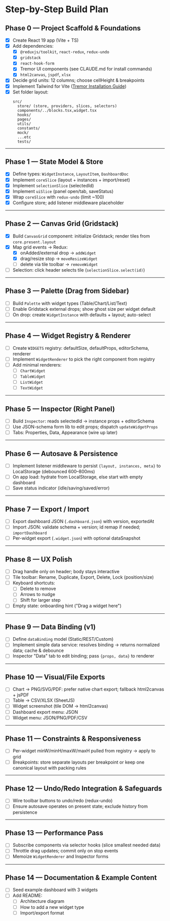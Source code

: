 # Step-by-Step Build Plan

## Phase 0 — Project Scaffold & Foundations

- [x] Create React 19 app (Vite + TS)
- [x] Add dependencies:
  - [x] `@reduxjs/toolkit`, `react-redux`, `redux-undo`
  - [x] `gridstack`
  - [x] `react-hook-form`
  - [x] Tremor UI components (see CLAUDE.md for install commands)
  - [x] `html2canvas`, `jspdf`, `xlsx`
- [x] Decide grid units: 12 columns; choose cellHeight & breakpoints
- [x] Implement Tailwind for Vite ([Tremor Installation Guide](https://www.tremor.so/docs/getting-started/installation))
- [x] Set folder layout:
  ```
  src/
    store/ (store, providers, slices, selectors)
    components/../blocks.tsx,widget.tsx
    hooks/
    pages/
    utils/
    constants/
    mock/
    ...etc
    tests/
  ```

---

## Phase 1 — State Model & Store

- [x] Define types: `WidgetInstance`, `LayoutItem`, `DashboardDoc`
- [x] Implement `coreSlice` (layout + instances + import/reset)
- [x] Implement `selectionSlice` (selectedId)
- [x] Implement `uiSlice` (panel open/tab, saveStatus)
- [x] Wrap `coreSlice` with `redux-undo` (limit ~100)
- [x] Configure store; add listener middleware placeholder

---

## Phase 2 — Canvas Grid (Gridstack)

- [x] Build `CanvasGrid` component: initialize Gridstack; render tiles from `core.present.layout`
- [x] Map grid events → Redux:
  - [x] onAdded/external drop → `addWidget`
  - [x] drag/resize stop → `moveResizeWidget`
  - [ ] delete via tile toolbar → `removeWidget`
- [ ] Selection: click header selects tile (`selectionSlice.select(id)`)

---

## Phase 3 — Palette (Drag from Sidebar)

- [ ] Build `Palette` with widget types (Table/Chart/List/Text)
- [ ] Enable Gridstack external drops; show ghost size per widget default
- [ ] On drop: create `WidgetInstance` with defaults + layout; auto-select

---

## Phase 4 — Widget Registry & Renderer

- [ ] Create `WIDGETS` registry: defaultSize, defaultProps, editorSchema, renderer
- [ ] Implement `WidgetRenderer` to pick the right component from registry
- [ ] Add minimal renderers:
  - [ ] `ChartWidget`
  - [ ] `TableWidget`
  - [ ] `ListWidget`
  - [ ] `TextWidget`
 
---

## Phase 5 — Inspector (Right Panel)

- [ ] Build `Inspector`: reads selectedId → instance props + editorSchema
- [ ] Use JSON-schema form lib to edit props; dispatch `updateWidgetProps`
- [ ] Tabs: Properties, Data, Appearance (wire up later)

---

## Phase 6 — Autosave & Persistence

- [ ] Implement listener middleware to persist `{layout, instances, meta}` to LocalStorage (debounced 600–800ms)
- [ ] On app load: hydrate from LocalStorage, else start with empty dashboard
- [ ] Save status indicator (idle/saving/saved/error)

---

## Phase 7 — Export / Import

- [ ] Export dashboard JSON (`.dashboard.json`) with version, exportedAt
- [ ] Import JSON: validate schema + version; id remap if needed; `importDashboard`
- [ ] Per-widget export (`.widget.json`) with optional dataSnapshot

---

## Phase 8 — UX Polish

- [ ] Drag handle only on header; body stays interactive
- [ ] Tile toolbar: Rename, Duplicate, Export, Delete, Lock (position/size)
- [ ] Keyboard shortcuts:
  - [ ] Delete to remove
  - [ ] Arrows to nudge
  - [ ] Shift for larger step
- [ ] Empty state: onboarding hint ("Drag a widget here")

---

## Phase 9 — Data Binding (v1)

- [ ] Define `dataBinding` model (Static/REST/Custom)
- [ ] Implement simple data service: resolves binding → returns normalized data; cache & debounce
- [ ] Inspector "Data" tab to edit binding; pass `{props, data}` to renderer

---

## Phase 10 — Visual/File Exports

- [ ] Chart → PNG/SVG/PDF: prefer native chart export; fallback html2canvas + jsPDF
- [ ] Table → CSV/XLSX (SheetJS)
- [ ] Widget screenshot (tile DOM → html2canvas)
- [ ] Dashboard export menu: JSON
- [ ] Widget menu: JSON/PNG/PDF/CSV

---

## Phase 11 — Constraints & Responsiveness

- [ ] Per-widget minW/minH/maxW/maxH pulled from registry → apply to grid
- [ ] Breakpoints: store separate layouts per breakpoint or keep one canonical layout with packing rules

---

## Phase 12 — Undo/Redo Integration & Safeguards

- [ ] Wire toolbar buttons to undo/redo (redux-undo)
- [ ] Ensure autosave operates on present state; exclude history from persistence

---

## Phase 13 — Performance Pass

- [ ] Subscribe components via selector hooks (slice smallest needed data)
- [ ] Throttle drag updates; commit only on stop events
- [ ] Memoize `WidgetRenderer` and Inspector forms

---

## Phase 14 — Documentation & Example Content

- [ ] Seed example dashboard with 3 widgets
- [ ] Add README:
  - [ ] Architecture diagram
  - [ ] How to add a new widget type
  - [ ] Import/export format